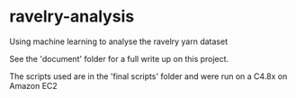 # ravelry-analysis
Using machine learning to analyse the ravelry yarn dataset

See the 'document' folder for a full write up on this project.

The scripts used are in the 'final scripts' folder and were run on a C4.8x on Amazon EC2
